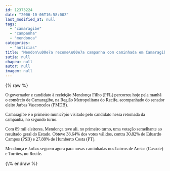 ```yaml
---
id: 12373224
date: "2006-10-06T16:58:00Z"
last_modified_at: null
tags:
  - "camaragibe"
  - "campanha"
  - "mendonca"
categories:
  - "noticias"
title: "Mendon\u00e7a recome\u00e7a campanha com caminhada em Camaragibe"
sutia: null
chapeu: null
autor: null
imagem: null
---
```

{\% raw %}
<p><P><FONT face=Verdana>O governador e candidato à reeleição Mendonça Filho (PFL) percorreu hoje pela manhã o comércio de Camaragibe, na Região Metropolitana do Recife, acompanhado do senador eleito Jarbas Vasconcelos (PMDB).</FONT></P></p>
<p><P><FONT face=Verdana>Camaragibe é o primeiro munic?pio visitado pelo candidato nessa retomada da campanha, no segundo turno.</FONT></P></p>
<p><P><FONT face=Verdana>Com 89 mil eleitores, Mendonça teve ali, no primeiro turno, uma votação semelhante ao resultado geral do Estado. Obteve 38,64% dos votos válidos, contra 30,82% de Eduardo Campos (PSB) e 27,88% de Humberto Costa (PT).</FONT></P></p>
<p><P><FONT face=Verdana>Mendonça e Jarbas seguem agora para novas caminhadas nos bairros de Areias (Cassote) e Torrões, no Recife.</FONT></P> </p>
{\% endraw %}